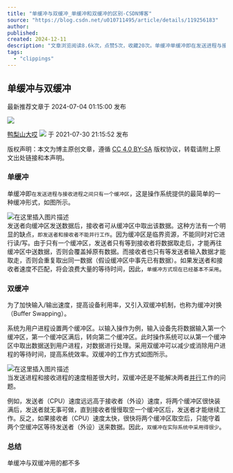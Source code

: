 ```yaml
---
title: "单缓冲与双缓冲_单缓冲和双缓冲的区别-CSDN博客"
source: "https://blog.csdn.net/u010711495/article/details/119256183"
author:
published:
created: 2024-12-11
description: "文章浏览阅读8.6k次，点赞5次，收藏20次。单缓冲单缓冲即在发送进程与接收进程之间只有一个缓冲区，这是操作系统提供的最简单的一种缓冲形式，如图所示。发送者向缓冲区发送数据后，接收者可从缓冲区中取出该数据。这种方法有一个明显的缺点，即发送者和接收者不能并行工作。因为缓冲区是临界资源，不能同时对它进行读/写。由于只有一个缓冲区，发送者只有等到接收者将数据取走后，才能再往缓冲区中送数据，否则会覆盖掉原有数据。而接收者也只有等发送者输入数据才能取走，否则会重复取出同一数据（假设缓冲区中事先已有数据）。如果发送者和接收者速度不匹配，将会浪费大量的等待时间_单缓冲和双缓冲的区别"
tags:
  - "clippings"
---
```

## 单缓冲与双缓冲

最新推荐文章于 2024-07-04 01:15:00 发布

![](https://csdnimg.cn/release/blogv2/dist/pc/img/original.png)

[鸭梨山大哎](https://blog.csdn.net/u010711495 "鸭梨山大哎") ![](https://csdnimg.cn/release/blogv2/dist/pc/img/newCurrentTime2.png) 于 2021-07-30 21:15:52 发布

版权声明：本文为博主原创文章，遵循 [CC 4.0 BY-SA](http://creativecommons.org/licenses/by-sa/4.0/) 版权协议，转载请附上原文出处链接和本声明。

### 单缓冲

单缓冲即`在发送进程与接收进程之间只有一个缓冲区`，这是操作系统提供的最简单的一种缓冲形式，如图所示。

![在这里插入图片描述](https://i-blog.csdnimg.cn/blog_migrate/244ec8250d85aaa9c14aed1ef991865e.png)  
发送者向缓冲区发送数据后，接收者可从缓冲区中取出该数据。这种方法有一个明显的缺点，`即发送者和接收者不能并行工作`。因为缓冲区是临界资源，不能同时对它进行读/写。由于只有一个缓冲区，发送者只有等到接收者将数据取走后，才能再往缓冲区中送数据，否则会覆盖掉原有数据。而接收者也只有等发送者输入数据才能取走，否则会重复取出同一数据（假设缓冲区中事先已有数据）。如果发送者和接收者速度不匹配，将会浪费大量的等待时间，因此，`单缓冲方式现在已经基本不采用`。

### 双缓冲

为了加快输入/输出速度，提高设备利用率，又引入双缓冲机制，也称为缓冲对换（Buffer Swapping）。

系统为用户进程设置两个缓冲区。以输入操作为例，输入设备先将数据输入第一个缓冲区，第一个缓冲区满后，转向第二个缓冲区。此时操作系统可以从第一个缓冲区中取出数据送到用户进程，对数据进行处理。采用双缓冲可以减少或消除用户进程的等待时间，提高系统效率。双缓冲的工作方式如图所示。

![在这里插入图片描述](https://i-blog.csdnimg.cn/blog_migrate/3201ea8a4a464ff70a452d03dd1a72e6.png)  
当发送进程和接收进程的速度相差很大时，双缓冲还是不能解决两者[并行](https://marketing.csdn.net/p/3127db09a98e0723b83b2914d9256174?pId=2782&utm_source=glcblog&spm=1001.2101.3001.7020)工作的问题。

例如，发送者（CPU）速度远远高于接收者（外设）速度，将两个缓冲区很快装满后，发送者就无事可做，直到接收者慢慢取空一个缓冲区后，发送者才能继续工作。反之，如果接收者（CPU）速度太快，很快将两个缓冲区取空后，只能守着两个空缓冲区等待发送者（外设）送来数据。因此，`双缓冲在实际系统中采用得很少`。

### 总结

单缓冲与双缓冲用的都不多